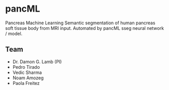 # pancML
Pancreas Machine Learning
Semantic segmentation of human pancreas soft tissue body from MRI input.
Automated by pancML sseg neural network / model.

## Team
- Dr. Damon G. Lamb (PI)
- Pedro Tirado
- Vedic Sharma
- Noam Amozeg
- Paola Freitez
